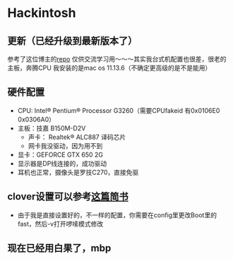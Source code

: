 # Hackintosh
## 更新（已经升级到最新版本了）
参考了这位博主的[repo](https://github.com/zqhong/b150m-icafe-hackintosh)
仅供交流学习用～～～其实我台式机配置也很差，很老的主板，奔腾CPU
我安装的是mac os 11.13.6（不确定更高级的是不是能用）
## 硬件配置
* CPU: Intel® Pentium® Processor G3260（需要CPUfakeid 有0x0106E0 0x0306A0）
* 主板：技嘉 B150M-D2V
    * 声卡： Realtek® ALC887 译码芯片
    * 网卡我没驱动，因为用不到
* 显卡：GEFORCE GTX 650 2G
* 显示器是DP线连接的，成功驱动
* 耳机也正常，摄像头是罗技C270，直接免驱
## clover设置可以参考[这篇简书](https://www.jianshu.com/p/87db37b9b448)
* 由于我是直接设置好的，不一样的配置，你需要在config里更改Boot里的fast，然后-v打开啰嗦模式修改

## 现在已经用白果了，mbp

